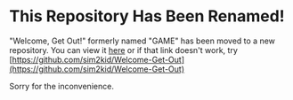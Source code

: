 # This Repository Has Been Renamed!
"Welcome, Get Out!" formerly named "GAME" has been moved to a new repository.
You can view it [here](https://github.com/sim2kid/Welcome-Get-Out)
or if that link doesn't work, try
[https://github.com/sim2kid/Welcome-Get-Out](https://github.com/sim2kid/Welcome-Get-Out)

Sorry for the inconvenience.
